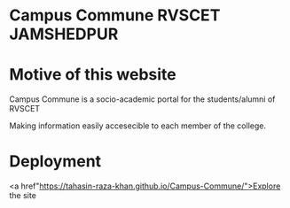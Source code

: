 # Campus Commune RVSCET JAMSHEDPUR

# Motive of this website<br>

Campus Commune is a socio-academic portal for the students/alumni of RVSCET

Making information easily accesecible to each member of the college.

# Deployment 
<a href"https://tahasin-raza-khan.github.io/Campus-Commune/">Explore the site</a>